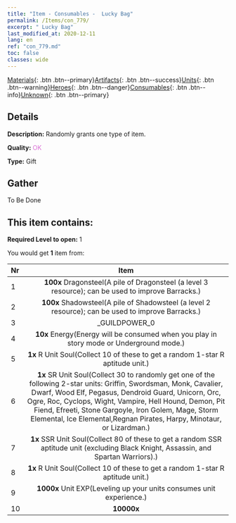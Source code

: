 ```yaml
---
title: "Item - Consumables -  Lucky Bag"
permalink: /Items/con_779/
excerpt: " Lucky Bag"
last_modified_at: 2020-12-11
lang: en
ref: "con_779.md"
toc: false
classes: wide
---
```

 [Materials](/Items/){: .btn .btn--primary}[Artifacts](/Items/Artifacts/){: .btn .btn--success}[Units](/Items/Units/){: .btn .btn--warning}[Heroes](/Items/Heroes/){: .btn .btn--danger}[Consumables](/Items/Consumables/){: .btn .btn--info}[Unknown](/Items/Unknown/){: .btn .btn--primary}

## Details
 **Description:** Randomly grants one type of item.

 **Quality:** <span style="color: #DA70D6">OK</span>

 **Type:** Gift

## Gather

  To Be Done

## This item contains:

 **Required Level to open:** 1

 You would get **1** item  from:

  | Nr |      Item    |
  |:---|:------------:|
  | 1 |  **100x** Dragonsteel(A pile of Dragonsteel (a level 3 resource); can be used to improve Barracks.) | 
  | 2 |  **100x** Shadowsteel(A pile of Shadowsteel (a level 2 resource); can be used to improve Barracks.) | 
  | 3 | _GUILDPOWER_0 | 
  | 4 |  **10x** Energy(Energy will be consumed when you play in story mode or Underground mode.) | 
  | 5 |  **1x** R Unit Soul(Collect 10 of these to get a random 1-star R aptitude unit.) | 
  | 6 |  **1x** SR Unit Soul(Collect 30 to randomly get one of the following 2-star units: Griffin, Swordsman, Monk, Cavalier, Dwarf, Wood Elf, Pegasus, Dendroid Guard, Unicorn, Orc, Ogre, Roc, Cyclops, Wight, Vampire, Hell Hound, Demon, Pit Fiend, Efreeti, Stone Gargoyle, Iron Golem, Mage, Storm Elemental, Ice Elemental,Regnan Pirates, Harpy, Minotaur, or Lizardman.) | 
  | 7 |  **1x** SSR Unit Soul(Collect 80 of these to get a random SSR aptitude unit (excluding Black Knight, Assassin, and Spartan Warriors).) | 
  | 8 |  **1x** R Unit Soul(Collect 10 of these to get a random 1-star R aptitude unit.) | 
  | 9 |  **1000x** Unit EXP(Leveling up your units consumes unit experience.) | 
  | 10 |  **10000x** <i class="fas fa-coins"/> | 
